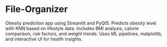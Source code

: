 # File-Organizer
Obesity prediction app using Streamlit and PyQt5. Predicts obesity level with KNN based on lifestyle data. Includes BMI analysis, calorie comparison, risk factors, and weight trends. Uses ML pipelines, matplotlib, and interactive UI for health insights.
